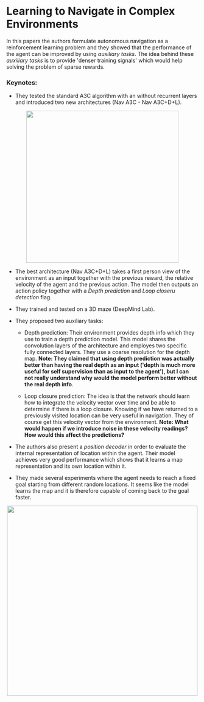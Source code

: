 # Learning to Navigate in Complex Environments

In this papers the authors formulate autonomous navigation as a reinforcement learning problem and they showed that the performance of the agent 
can be improved by using *auxiliary tasks*. The idea behind these *auxiliary tasks* is to provide 'denser training signals' which would help
solving the problem of sparse rewards. 

### Keynotes:
- They tested the standard A3C algorithm with an without recurrent layers and introduced two new architectures (Nav A3C - Nav A3C+D+L).
<p align="center">
<img src="https://github.com/camigord/DRL_papernotes/blob/master/assets/navComplexEnv1.png" width="400">
</p>

- The best architecture (Nav A3C+D+L) takes a first person view of the environment as an input together with the previous reward, the relative
velocity of the agent and the previous action. The model then outputs an action policy together with a *Depth prediction* and *Loop closeru detection*
flag.

- They trained and tested on a 3D maze (DeepMind Lab).

- They proposed two auxiliary tasks:
  * Depth prediction: Their environment provides depth info which they use to train a depth prediction model. This model shares the convolution
layers of the architecture and employes two specific fully connected layers. They use a coarse resolution for the depth map. **Note: They 
claimed that using depth prediction was actually better than having the real depth as an input ('depth is much more useful for self supervision
than as input to the agent'), but I can not really understand why would the model perform better without the real depth info**.

  * Loop closure prediction: The idea is that the network should learn how to integrate the velocity vector over time and be able to determine
if there is a loop closure. Knowing if we have returned to a previously visited location can be very useful in navigation. They of course 
get this velocity vector from the environment. **Note: What would happen if we introduce noise in these velocity readings? How would this affect
the predictions?**

- The authors also present a *position decoder* in order to evaluate the internal representation of location within the agent. Their model 
achieves very good performance which shows that it learns a map representation and its own location within it.

- They made several experiments where the agent needs to reach a fixed goal starting from different random locations. It seems like the 
model learns the map and it is therefore capable of coming back to the goal faster.

<p align="center">
<img src="https://github.com/camigord/DRL_papernotes/blob/master/assets/navComplexEnv2.png" width="500">
</p>
